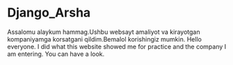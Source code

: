 # Django_Arsha
Assalomu alaykum hammag.Ushbu websayt amaliyot va kirayotgan kompaniyamga korsatgani qildim.Bemalol korishingiz mumkin.
Hello everyone. I did what this website showed me for practice and the company I am entering. You can have a look.
